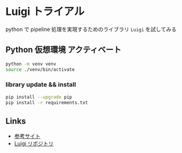 # Luigi トライアル
python で pipeline 処理を実現するためのライブラリ `Luigi` を試してみる

## Python 仮想環境 アクティベート

```sh
python -m venv venv
source ./venv/bin/activate
```

### library update && install

```sh
pip install --upgrade pip
pip install -r requirements.txt
```


## Links
* [参考サイト](https://ohke.hateblo.jp/entry/2018/04/07/230000)
* [Luigi リポジトリ](https://github.com/spotify/luigi)
